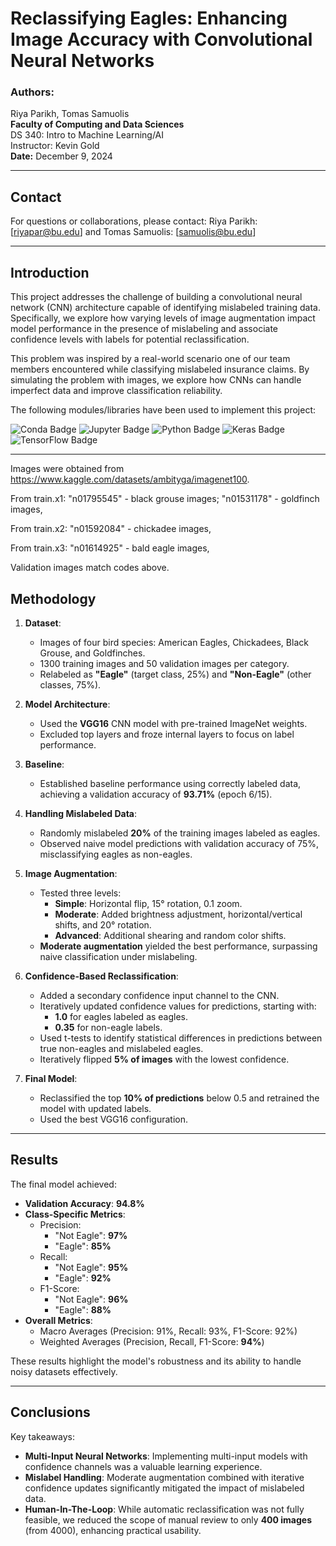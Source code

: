 # Reclassifying Eagles: Enhancing Image Accuracy with Convolutional Neural Networks

### Authors: 
Riya Parikh, Tomas Samuolis  
**Faculty of Computing and Data Sciences**  
DS 340: Intro to Machine Learning/AI  
Instructor: Kevin Gold  
**Date:** December 9, 2024  

---

## Contact

For questions or collaborations, please contact:
Riya Parikh: [riyapar@bu.edu] and 
Tomas Samuolis: [samuolis@bu.edu]

---

## Introduction

This project addresses the challenge of building a convolutional neural network (CNN) architecture capable of identifying mislabeled training data. Specifically, we explore how varying levels of image augmentation impact model performance in the presence of mislabeling and associate confidence levels with labels for potential reclassification.

This problem was inspired by a real-world scenario one of our team members encountered while classifying mislabeled insurance claims. By simulating the problem with images, we explore how CNNs can handle imperfect data and improve classification reliability.

The following modules/libraries have been used to implement this project:

![Conda Badge](https://img.shields.io/badge/conda-342B029.svg?&style=for-the-badge&logo=anaconda&logoColor=white)
![Jupyter Badge](https://img.shields.io/badge/Jupyter-F37626.svg?&style=for-the-badge&logo=Jupyter&logoColor=white)
![Python Badge](https://img.shields.io/badge/Python-FFD43B?style=for-the-badge&logo=python&logoColor=blue)
![Keras Badge](https://img.shields.io/badge/Keras-FF0000?style=for-the-badge&logo=keras&logoColor=white)
![TensorFlow Badge](https://img.shields.io/badge/TensorFlow-FF6F00?style=for-the-badge&logo=tensorflow&logoColor=white)

---
Images were obtained from https://www.kaggle.com/datasets/ambityga/imagenet100. 

From train.x1: "n01795545" - black grouse images; "n01531178" - goldfinch images,
                     
From train.x2: "n01592084" - chickadee images,
      
From train.x3: "n01614925" - bald eagle images,
      
Validation images match codes above. 
      
      

## Methodology

1. **Dataset**:
   - Images of four bird species: American Eagles, Chickadees, Black Grouse, and Goldfinches.
   - 1300 training images and 50 validation images per category.
   - Relabeled as **"Eagle"** (target class, 25%) and **"Non-Eagle"** (other classes, 75%).

2. **Model Architecture**:
   - Used the **VGG16** CNN model with pre-trained ImageNet weights.
   - Excluded top layers and froze internal layers to focus on label performance.

3. **Baseline**:
   - Established baseline performance using correctly labeled data, achieving a validation accuracy of **93.71%** (epoch 6/15).

4. **Handling Mislabeled Data**:
   - Randomly mislabeled **20%** of the training images labeled as eagles.
   - Observed naive model predictions with validation accuracy of 75%, misclassifying eagles as non-eagles.

5. **Image Augmentation**:
   - Tested three levels:
     - **Simple**: Horizontal flip, 15° rotation, 0.1 zoom.
     - **Moderate**: Added brightness adjustment, horizontal/vertical shifts, and 20° rotation.
     - **Advanced**: Additional shearing and random color shifts.
   - **Moderate augmentation** yielded the best performance, surpassing naive classification under mislabeling.

6. **Confidence-Based Reclassification**:
   - Added a secondary confidence input channel to the CNN.
   - Iteratively updated confidence values for predictions, starting with:
     - **1.0** for eagles labeled as eagles.
     - **0.35** for non-eagle labels.
   - Used t-tests to identify statistical differences in predictions between true non-eagles and mislabeled eagles.
   - Iteratively flipped **5% of images** with the lowest confidence.

7. **Final Model**:
   - Reclassified the top **10% of predictions** below 0.5 and retrained the model with updated labels.
   - Used the best VGG16 configuration.

---

## Results

The final model achieved:
- **Validation Accuracy**: **94.8%**
- **Class-Specific Metrics**:
  - Precision:  
    - "Not Eagle": **97%**  
    - "Eagle": **85%**  
  - Recall:  
    - "Not Eagle": **95%**  
    - "Eagle": **92%**  
  - F1-Score:  
    - "Not Eagle": **96%**  
    - "Eagle": **88%**
- **Overall Metrics**:
  - Macro Averages (Precision: 91%, Recall: 93%, F1-Score: 92%)  
  - Weighted Averages (Precision, Recall, F1-Score: **94%**)  

These results highlight the model's robustness and its ability to handle noisy datasets effectively.

---

## Conclusions

Key takeaways:
- **Multi-Input Neural Networks**: Implementing multi-input models with confidence channels was a valuable learning experience.
- **Mislabel Handling**: Moderate augmentation combined with iterative confidence updates significantly mitigated the impact of mislabeled data.
- **Human-In-The-Loop**: While automatic reclassification was not fully feasible, we reduced the scope of manual review to only **400 images** (from 4000), enhancing practical usability.
